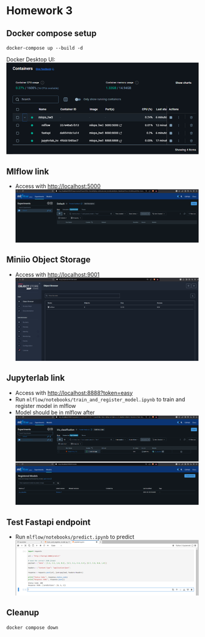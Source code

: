 # Homework 3
 
## Docker compose setup
```commandline
docker-compose up --build -d
```
Docker Desktop UI:
![ui](images/ui.png)


## Mlflow link
- Access with [http://localhost:5000](http://localhost:5000)
  ![1](images/1.png)

## Miniio Object Storage
- Access with [http://localhost:9001](http://localhost:9001)
  ![mini](images/mini.png)

## Jupyterlab link
- Access with [http://localhost:8888?token=easy](http://localhost:8888?token=easy)
- Run `mlflow/notebooks/train_and_register_model.ipynb` to train and register model in mlflow
- Model should be in mlflow after 
  ![2](images/2.png)
  ![3](images/3.png)

## Test Fastapi endpoint
- Run `mlflow/notebooks/predict.ipynb` to predict
  ![4](images/4.png)

## Cleanup
```commandline
docker compose down
```
  
